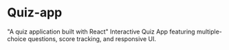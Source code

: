 # Quiz-app
  "A quiz application built with React"  Interactive Quiz App  featuring multiple-choice questions, score tracking, and responsive UI.
